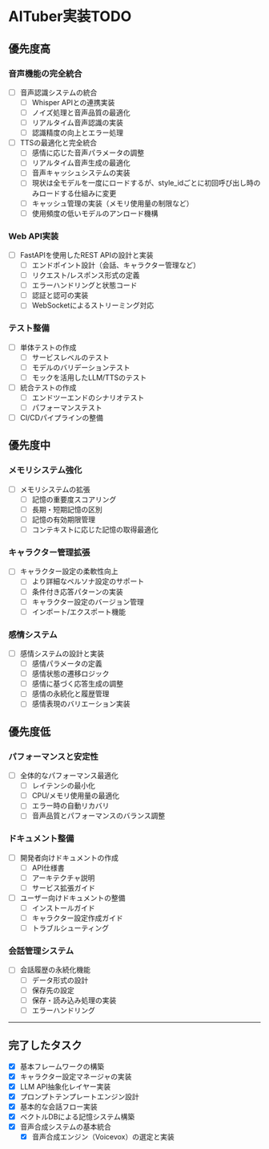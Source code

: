 # AITuber実装TODO

## 優先度高

### 音声機能の完全統合
- [ ] 音声認識システムの統合
  - [ ] Whisper APIとの連携実装
  - [ ] ノイズ処理と音声品質の最適化
  - [ ] リアルタイム音声認識の実装
  - [ ] 認識精度の向上とエラー処理
- [ ] TTSの最適化と完全統合
  - [ ] 感情に応じた音声パラメータの調整
  - [ ] リアルタイム音声生成の最適化
  - [ ] 音声キャッシュシステムの実装
  - [ ] 現状は全モデルを一度にロードするが、style_idごとに初回呼び出し時のみロードする仕組みに変更
  - [ ] キャッシュ管理の実装（メモリ使用量の制限など）
  - [ ] 使用頻度の低いモデルのアンロード機構

### Web API実装
- [ ] FastAPIを使用したREST APIの設計と実装
  - [ ] エンドポイント設計（会話、キャラクター管理など）
  - [ ] リクエスト/レスポンス形式の定義
  - [ ] エラーハンドリングと状態コード
  - [ ] 認証と認可の実装
  - [ ] WebSocketによるストリーミング対応

### テスト整備
- [ ] 単体テストの作成
  - [ ] サービスレベルのテスト
  - [ ] モデルのバリデーションテスト
  - [ ] モックを活用したLLM/TTSのテスト
- [ ] 統合テストの作成
  - [ ] エンドツーエンドのシナリオテスト
  - [ ] パフォーマンステスト
- [ ] CI/CDパイプラインの整備

## 優先度中

### メモリシステム強化
- [ ] メモリシステムの拡張
  - [ ] 記憶の重要度スコアリング
  - [ ] 長期・短期記憶の区別
  - [ ] 記憶の有効期限管理
  - [ ] コンテキストに応じた記憶の取得最適化

### キャラクター管理拡張
- [ ] キャラクター設定の柔軟性向上
  - [ ] より詳細なペルソナ設定のサポート
  - [ ] 条件付き応答パターンの実装
  - [ ] キャラクター設定のバージョン管理
  - [ ] インポート/エクスポート機能

### 感情システム
- [ ] 感情システムの設計と実装
  - [ ] 感情パラメータの定義
  - [ ] 感情状態の遷移ロジック
  - [ ] 感情に基づく応答生成の調整
  - [ ] 感情の永続化と履歴管理
  - [ ] 感情表現のバリエーション実装

## 優先度低

### パフォーマンスと安定性
- [ ] 全体的なパフォーマンス最適化
  - [ ] レイテンシの最小化
  - [ ] CPU/メモリ使用量の最適化
  - [ ] エラー時の自動リカバリ
  - [ ] 音声品質とパフォーマンスのバランス調整

### ドキュメント整備
- [ ] 開発者向けドキュメントの作成
  - [ ] API仕様書
  - [ ] アーキテクチャ説明
  - [ ] サービス拡張ガイド
- [ ] ユーザー向けドキュメントの整備
  - [ ] インストールガイド
  - [ ] キャラクター設定作成ガイド
  - [ ] トラブルシューティング

### 会話管理システム
- [ ] 会話履歴の永続化機能
  - [ ] データ形式の設計
  - [ ] 保存先の設定
  - [ ] 保存・読み込み処理の実装
  - [ ] エラーハンドリング

---

## 完了したタスク
- [x] 基本フレームワークの構築
- [x] キャラクター設定マネージャの実装
- [x] LLM API抽象化レイヤー実装
- [x] プロンプトテンプレートエンジン設計
- [x] 基本的な会話フロー実装
- [x] ベクトルDBによる記憶システム構築
- [x] 音声合成システムの基本統合
  - [x] 音声合成エンジン（Voicevox）の選定と実装 